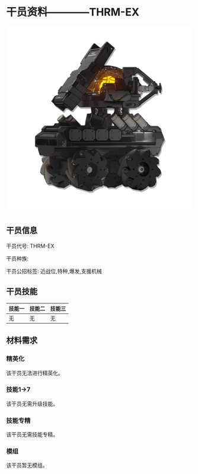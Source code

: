 # 干员资料————THRM-EX

![THRM-EX](./oprImages/THRM-EX.png)

## 干员信息

干员代号: THRM-EX

干员种族: 

干员公招标签: 近战位,特种,爆发,支援机械

## 干员技能

| 技能一       | 技能二   | 技能三 |
| ------------ | -------- | ------ |
| 无 | 无 | 无 |

## 材料需求

### 精英化

该干员无法进行精英化。

### 技能1→7

该干员无需升级技能。

### 技能专精

该干员无需技能专精。

### 模组

该干员暂无模组。
